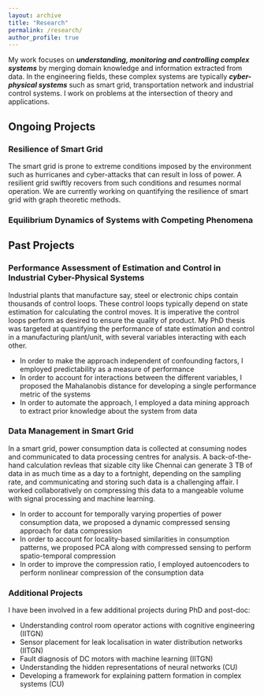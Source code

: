 ```yaml
---
layout: archive
title: "Research"
permalink: /research/
author_profile: true
---
```


My work focuses on ***understanding, monitoring and controlling complex systems*** by merging domain knowledge and information extracted from data. In the engineering fields,
these complex systems are typically ***cyber-physical systems*** such as smart grid, transportation network and industrial control systems. I work on problems at the
intersection of theory and applications.

## Ongoing Projects

### Resilience of Smart Grid
The smart grid is prone to extreme conditions imposed by the environment such as hurricanes and cyber-attacks that can result in loss of power. A resilient grid swiftly recovers from
such conditions and resumes normal operation. We are currently working on quantifying the resilience of smart grid with graph theoretic methods.

### Equilibrium Dynamics of Systems with Competing Phenomena


## Past Projects

### Performance Assessment of Estimation and Control in Industrial Cyber-Physical Systems
Industrial plants that manufacture say, steel or electronic chips contain thousands of control loops. These control loops typically depend on state estimation for calculating the
control moves. It is imperative the control loops perform as desired to ensure the quality of product. My PhD thesis was targeted at quantifying the performance of state estimation
and control in a manufacturing plant/unit, with several variables interacting with each other.
- In order to make the approach independent of confounding factors, I employed predictability as a measure of performance
- In order to account for interactions between the different variables, I proposed the Mahalanobis distance for developing a single performance metric of the systems
- In order to automate the approach, I employed a data mining approach to extract prior knowledge about the system from data

### Data Management in Smart Grid
In a smart grid, power consumption data is collected at consuming nodes and communicated to data processing centres for analysis. A back-of-the-hand calculation revleas that sizable
city like Chennai can generate 3 TB of data in as much time as a day to a fortnight, depending on the sampling rate, and communicating and storing such data is a challenging affair. I
worked collaboratively on compressing this data to a mangeable volume with signal processing and machine learning.
- In order to account for temporally varying properties of power consumption data, we proposed a dynamic compressed sensing approach for data compression
- In order to account for locality-based similarities in consumption patterns, we proposed PCA along with compressed sensing to perform spatio-temporal compression
- In order to improve the compression ratio, I employed autoencoders to perform nonlinear compression of the consumption data


### Additional Projects
I have been involved in a few additional projects during PhD and post-doc:
- Understanding control room operator actions with cognitive engineering (IITGN)
- Sensor placement for leak localisation in water distribution networks (IITGN)
- Fault diagnosis of DC motors with machine learning (IITGN)
- Understanding the hidden representations of neural networks (CU)
- Developing a framework for explaining pattern formation in complex systems (CU)